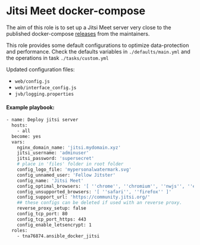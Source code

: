 # Jitsi Meet docker-compose
The aim of this role is to set up a Jitsi Meet server very close to the published docker-compose [releases](https://github.com/jitsi/docker-jitsi-meet/releases) from the maintainers.

This role provides some default configurations to optimize data-protection and performance. Check the defaults variables in `./defaults/main.yml` and the operations in task `./tasks/custom.yml`

Updated configuration files:

* `web/config.js`
* `web/interface_config.js`
* `jvb/logging.properties`

#### Example playbook:

```bash
- name: Deploy jitsi server
  hosts: 
    - all
  become: yes
  vars:
    nginx_domain_name: 'jitsi.mydomain.xyz'
    jitsi_username: 'adminuser'
    jitsi_password: 'supersecret'
    # place in 'files' folder in root folder
    config_logo_file: 'mypersonalwatermark.svg'
    config_unnamed_user: 'Fellow Jitster'
    config_name: 'Jitsi Meet'
    config_optimal_browsers: '[ ''chrome'', ''chromium'', ''nwjs'', ''electron'' ]'
    config_unsupported_browsers: '[ ''safari'', ''firefox'' ]'
    config_support_url: 'https://community.jitsi.org/'
    ## these configs can be deleted if used with an reverse proxy.
    reverse_proxy_setup: false
    config_tcp_port: 80
    config_tcp_port_https: 443
    config_enable_letsencrypt: 1
  roles:
    - tna76874.ansible_docker_jitsi
```

